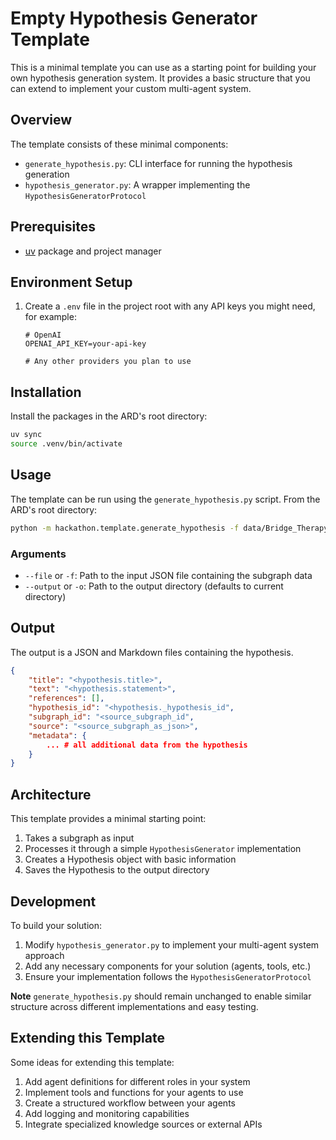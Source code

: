# Empty Hypothesis Generator Template

This is a minimal template you can use as a starting point for building your own hypothesis generation system. It provides a basic structure that you can extend to implement your custom multi-agent system.

## Overview

The template consists of these minimal components:

- `generate_hypothesis.py`: CLI interface for running the hypothesis generation
- `hypothesis_generator.py`: A wrapper implementing the `HypothesisGeneratorProtocol`

## Prerequisites

- [uv](https://docs.astral.sh/uv/getting-started/installation/) package and project manager

## Environment Setup

1. Create a `.env` file in the project root with any API keys you might need, for example:

   ```
   # OpenAI
   OPENAI_API_KEY=your-api-key

   # Any other providers you plan to use
   ```

## Installation

Install the packages in the ARD's root directory:

```bash
uv sync
source .venv/bin/activate
```

## Usage

The template can be run using the `generate_hypothesis.py` script.
From the ARD's root directory:

```bash
python -m hackathon.template.generate_hypothesis -f data/Bridge_Therapy.json --output hackathon/template/output
```

### Arguments

- `--file` or `-f`: Path to the input JSON file containing the subgraph data
- `--output` or `-o`: Path to the output directory (defaults to current directory)

## Output

The output is a JSON and Markdown files containing the hypothesis.

```json
{
    "title": "<hypothesis.title>",
    "text": "<hypothesis.statement>",
    "references": [],
    "hypothesis_id": "<hypothesis._hypothesis_id",
    "subgraph_id": "<source_subgraph_id",
    "source": "<source_subgraph_as_json>",
    "metadata": {
        ... # all additional data from the hypothesis
    }
}
```

## Architecture

This template provides a minimal starting point:

1. Takes a subgraph as input
2. Processes it through a simple `HypothesisGenerator` implementation
3. Creates a Hypothesis object with basic information
4. Saves the Hypothesis to the output directory

## Development

To build your solution:

1. Modify `hypothesis_generator.py` to implement your multi-agent system approach
2. Add any necessary components for your solution (agents, tools, etc.)
3. Ensure your implementation follows the `HypothesisGeneratorProtocol`

**Note**
`generate_hypothesis.py` should remain unchanged to enable similar structure across different implementations and easy testing.

## Extending this Template

Some ideas for extending this template:

1. Add agent definitions for different roles in your system
2. Implement tools and functions for your agents to use
3. Create a structured workflow between your agents
4. Add logging and monitoring capabilities
5. Integrate specialized knowledge sources or external APIs
